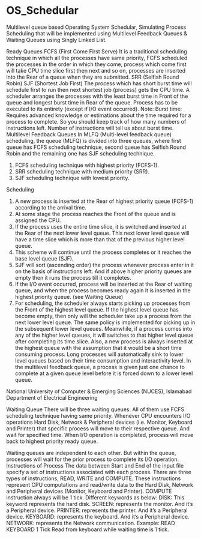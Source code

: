 # OS_Schedular
Multilevel queue based Operating System Schedular, 
Simulating Process Scheduling  that will be implemented using
Multilevel Feedback Queues & Waiting Queues using Singly Linked List.

Ready Queues
FCFS (First Come First Serve)
It is a traditional scheduling technique in which all the processes have same priority, FCFS scheduled
the processes in the order in which they come, process which come first will take CPU time slice first
then next and so on, processes are inserted into the Rear of a queue when they are submitted.
SRR (Selfish Round Robin)
SJF (Shortest Job First)
The process which has short burst time will schedule first to run then next shortest job (process) gets
the CPU time. A scheduler arranges the processes with the least burst time in Front of the queue and
longest burst time in Rear of the queue. Process has to be executed to its entirety (except if I/O event
occurred).
Note: Burst time: Requires advanced knowledge or estimations about the time required for a process
to complete. So you should keep track of how many numbers of instructions left. Number of
instructions will tell us about burst time.
Multilevel Feedback Queues
In MLFQ (Multi-level feedback queue) scheduling, the queue (MLFQ) is divided into three queues,
where first queue has FCFS scheduling technique, second queue has Selfish Round Robin and the
remaining one has SJF scheduling technique.
1. FCFS scheduling technique with highest priority (FCFS-1).
2. SRR scheduling technique with medium priority (SRR).
3. SJF scheduling technique with lowest priority.




Scheduling
1. A new process is inserted at the Rear of highest priority queue (FCFS-1) according to the arrival
time.
2. At some stage the process reaches the Front of the queue and is assigned the CPU.
3. If the process uses the entire time slice, it is switched and inserted at the Rear of the next lower
level queue. This next lower level queue will have a time slice which is more than that of the
previous higher level queue.
4. This scheme will continue until the process completes or it reaches the base level queue (SJF).
5. SJF will sort (ascending order) the process whenever process enter in it on the basis of
instructions left. And if above higher priority queues are empty then it runs the process till it
completes.
6. If the I/O event occurred, process will be inserted at the Rear of waiting queue, and when the
process becomes ready again it is inserted in the highest priority queue. (see Waiting Queue)
7. For scheduling, the scheduler always starts picking up processes from the Front of the highest
level queue. If the highest level queue has become empty, then only will the scheduler take up
a process from the next lower level queue. The same policy is implemented for picking up in
the subsequent lower level queues. Meanwhile, if a process comes into any of the higher level
queues, it will switches to that higher level queue after completing its time slice.
Also, a new process is always inserted at the highest queue with the assumption that it would be a short
time consuming process. Long processes will automatically sink to lower level queues based on their
time consumption and interactivity level. In the multilevel feedback queue, a process is given just one
chance to complete at a given queue level before it is forced down to a lower level queue.

National University of Computer & Emerging Sciences (NUCES),
Islamabad Department of Electrical Engineering

Waiting Queue
There will be three waiting queues. All of them use FCFS scheduling technique having same priority.
Whenever CPU encounters I/O operations Hard Disk, Network & Peripheral devices (i.e. Monitor,
Keyboard and Printer) that specific process will move to their respective queue.
And wait for specified time. When I/O operation is completed, process will move back to highest
priority ready queue.



Waiting queues are independent to each other. But within the queue, processes will wait for the prior
process to complete its I/O operation.
Instructions of Process
The data between Start and End of the input file specify a set of instructions associated with each
process. There are three types of instructions, READ, WRITE and COMPUTE. These instructions
represent CPU computations and read/write data to the Hard Disk, Network and Peripheral devices
(Monitor, Keyboard and Printer). COMPUTE instruction always will be 1 tick. Different keywords
as below:
DISK: This keyword represents the hard disk.
SCREEN: represents the monitor. And it’s a Peripheral device.
PRINTER: represents the printer. And it’s a Peripheral device.
KEYBOARD: represents the keyboard. And it’s a Peripheral device.
NETWORK: represents the Network communication.
Example:
READ KEYBOARD 1 Tick
Read from keyboard while waiting time is 1 tick.
